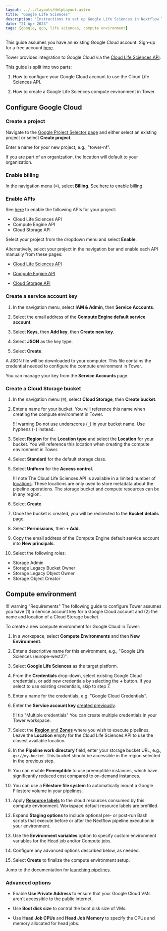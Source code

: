 ```yaml
---
layout: ../../layouts/HelpLayout.astro
title: "Google Life Sciences"
description: "Instructions to set up Google Life Sciences in Nextflow Tower"
date: "21 Apr 2023"
tags: [google, gcp, life sciences, compute environment]
---
```


This guide assumes you have an existing Google Cloud account. Sign-up for a free account [here](https://cloud.google.com/).

Tower provides integration to Google Cloud via the [Cloud Life Sciences API](https://cloud.google.com/life-sciences/docs/reference/rest).

This guide is split into two parts:

1. How to configure your Google Cloud account to use the Cloud Life Sciences API.

2. How to create a Google Life Sciences compute environment in Tower.

## Configure Google Cloud

### Create a project

Navigate to the [Google Project Selector page](https://console.cloud.google.com/projectselector2) and either select an existing project or select **Create project**.

Enter a name for your new project, e.g., "tower-nf".

If you are part of an organization, the location will default to your organization.

### Enable billing

In the navigation menu (**≡**), select **Billing**. See [here](https://cloud.google.com/billing/docs/how-to/modify-project) to enable billing.

### Enable APIs

See [here](https://console.cloud.google.com/flows/enableapi?apiid=lifesciences.googleapis.com%2Ccompute.googleapis.com%2Cstorage-api.googleapis.com) to enable the following APIs for your project:

- Cloud Life Sciences API
- Compute Engine API
- Cloud Storage API

Select your project from the dropdown menu and select **Enable**.

Alternatively, select your project in the navigation bar and enable each API manually from these pages:

- [Cloud Life Sciences API](https://console.cloud.google.com/marketplace/product/google/lifesciences.googleapis.com)

- [Compute Engine API](https://console.cloud.google.com/marketplace/product/google/compute.googleapis.com)

- [Cloud Storage API](https://console.cloud.google.com/marketplace/product/google/storage-api.googleapis.com)

### Create a service account key

1. In the navigation menu, select **IAM & Admin**, then **Service Accounts**.

2. Select the email address of the **Compute Engine default service account**.

3. Select **Keys**, then **Add key**, then **Create new key**.

4. Select **JSON** as the key type.

5. Select **Create**.

A JSON file will be downloaded to your computer. This file contains the credential needed to configure the compute environment in Tower.

You can manage your key from the **Service Accounts** page.

### Create a Cloud Storage bucket

1. In the navigation menu (**≡**), select **Cloud Storage**, then **Create bucket**.

2. Enter a name for your bucket. You will reference this name when creating the compute environment in Tower.

    !!! warning
        Do not use underscores (`_`) in your bucket name. Use hyphens (`-`) instead.

3. Select **Region** for the **Location type** and select the **Location** for your bucket. You will reference this location when creating the compute environment in Tower.

4. Select **Standard** for the default storage class.

5. Select **Uniform** for the **Access control**.

    !!! note
        The Cloud Life Sciences API is available in a limited number of [locations](https://cloud.google.com/life-sciences/docs/concepts/locations). These locations are only used to store metadata about the pipeline operations. The storage bucket and compute resources can be in any region.

6. Select **Create**.

7. Once the bucket is created, you will be redirected to the **Bucket details** page.

8. Select **Permissions**, then **+ Add**.

9. Copy the email address of the Compute Engine default service account into **New principals**.

10. Select the following roles:

- Storage Admin
- Storage Legacy Bucket Owner
- Storage Legacy Object Owner
- Storage Object Creator

## Compute environment

!!! warning "Requirements"
    The following guide to configure Tower assumes you have (1) a service account key for a Google Cloud account and (2) the name and location of a Cloud Storage bucket.

To create a new compute environment for Google Cloud in Tower:

1. In a workspace, select **Compute Environments** and then **New Environment**.

2. Enter a descriptive name for this environment, e.g., "Google Life Sciences (europe-west2)".

3. Select **Google Life Sciences** as the target platform.

4. From the **Credentials** drop-down, select existing Google Cloud credentials, or add new credentials by selecting the **+** button. If you select to use existing credentials, skip to step 7.

5. Enter a name for the credentials, e.g. "Google Cloud Credentials".

6. Enter the **Service account key** [created previously](#create-a-service-account-key).

    !!! tip "Multiple credentials"
        You can create multiple credentials in your Tower workspace.

7. Select the [**Region** and **Zones**](https://cloud.google.com/compute/docs/regions-zones#available) where you wish to execute pipelines. Leave the **Location** empty for the Cloud Life Sciences API to use the closest available location.

8. In the **Pipeline work directory** field, enter your storage bucket URL, e.g., `gs://my-bucket`. This bucket should be accessible in the region selected in the previous step.

9. You can enable **Preemptible** to use preemptible instances, which have significantly reduced cost compared to on-demand instances.

10. You can use a **Filestore file system** to automatically mount a Google Filestore volume in your pipelines.

11. Apply [**Resource labels**](../resource-labels/overview.md) to the cloud resources consumed by this compute environment. Workspace default resource labels are prefilled. 

12. Expand **Staging options** to include optional pre- or post-run Bash scripts that execute before or after the Nextflow pipeline execution in your environment. 

13. Use the **Environment variables** option to specify custom environment variables for the Head job and/or Compute jobs.

14. Configure any advanced options described below, as needed.

15. Select **Create** to finalize the compute environment setup.

Jump to the documentation for [launching pipelines](../launch/launchpad.md).

### Advanced options

- Enable **Use Private Address** to ensure that your Google Cloud VMs aren't accessible to the public internet.

- Use **Boot disk size** to control the boot disk size of VMs.

- Use **Head Job CPUs** and **Head Job Memory** to specify the CPUs and memory allocated for head jobs.
